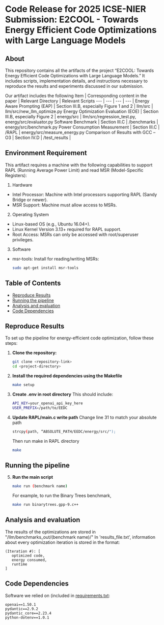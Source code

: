 # Code Release for 2025 ICSE-NIER Submission: E2COOL - Towards Energy Efficient Code Optimizations with Large Language Models
## About
This repository contains all the artifacts of the project “E2COOL: Towards Energy Efficient Code Optimizations with Large Language Models.” It includes scripts, implementation details, and instructions necessary to reproduce the results and experiments discussed in our submission.

Our artifact includes the following
Item | Corresponding content in the paper | Relevant Directory | Relevant Scripts
--- | --- | --- | --- |
Energy Aware Prompting (EAP) | Section III.B, especially Figure 1 and 2 | llm/src | llm/src/new_llm_optimize.py
Energy Optimization Evaluation (EOE) | Section III.B, especially Figure 2 | energy/src | llm/src/regression_test.py, energy/src/evaluator.py
Software Benchmark | Section III.C | /benchmarks | energy/src/benchmark.py
Power Consumption Measurement | Section III.C | /RAPL | energy/src/measure_energy.py
Comparison of Results with GCC –O3 | Section IV.D | /test_results | 

## Environment Requirement
This artifact requires a machine with the following capabilities to support RAPL (Running Average Power Limit) and read MSR (Model-Specific Registers):

1. Hardware
- Intel Processor: Machine with Intel processors supporting RAPL (Sandy Bridge or newer).
- MSR Support: Machine must allow access to MSRs.

2. Operating System
- Linux-based OS (e.g., Ubuntu 16.04+).
- Linux Kernel Version 3.13+ required for RAPL support.
- Root Access: MSRs can only be accessed with root/superuser privileges.

3. Software
- msr-tools: Install for reading/writing MSRs:
  ```bash
  sudo apt-get install msr-tools

## Table of Contents
- [Reproduce Results](#reproduce-results)
- [Running the pipeline](#running-the-pipeline)
- [Analysis and evaluation](#analysis-and-evaluation)
- [Code Dependencies](#code-dependencies)
## Reproduce Results
To set up the pipeline for energy-efficient code optimization, follow these steps:
1. **Clone the repository:**
   ```bash
   git clone <repository-link>
   cd <project-directory>
2. **Install the required dependencies using the Makefile**
    ```bash
   make setup
3. **Create .env in root directory**
    This should include:
    ```bash
    API_KEY=your_openai_api_key_here
    USER_PREFIX=/path/to/EEDC
4. **Update RAPL/main.c write path**
    Change line 31 to match your absolute path
    ```bash
    strcpy(path, “ABSOLUTE_PATH/EEDC/energy/src/");
    ```
    Then run make in RAPL directory
    ```bash
    make
## Running the pipeline
5. **Run the main script**
    ```bash
    make run (benchmark name)
    ```
    For example, to run the Binary Trees benchmark,
   ```bash
   make run binarytrees.gpp-9.c++
   ```
    

## Analysis and evaluation

The results of the optimizations are stored in "/llm/benchmarks_out/(benchmark name)/"
In 'results_file.txt', information about every optimization iteration is stored in the format:
```
(Iteration #): [
   optimized code,
   energy consumed,
   runtime
]
```

## Code Dependencies
Software we relied on (included in [requirements.txt](https://github.com/ArjunGupte44/EEDC/blob/fall2024/requirements.txt):
```
openai==1.50.1
pydantic==2.9.2
pydantic_core==2.23.4
python-dotenv==1.0.1
```
